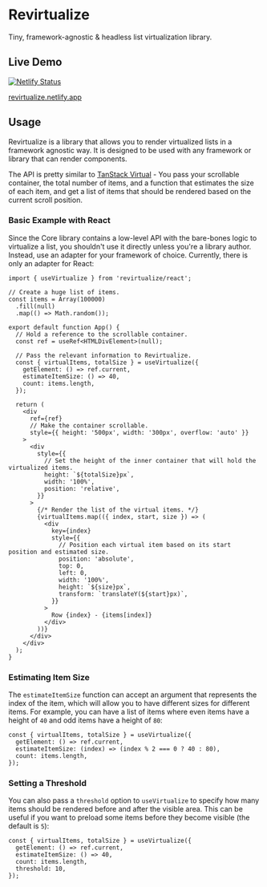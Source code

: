 # Revirtualize

Tiny, framework-agnostic & headless list virtualization library.

## Live Demo

[![Netlify Status](https://api.netlify.com/api/v1/badges/33e593ad-2376-4c7c-a9f5-841c6710c819/deploy-status)](https://revirtualize.netlify.app/)

[revirtualize.netlify.app](https://revirtualize.netlify.app/)

## Usage

Revirtualize is a library that allows you to render virtualized lists in a framework agnostic way. It is designed to be
used with any framework or library that can render components.

The API is pretty similar to [TanStack Virtual](https://tanstack.com/virtual/latest) - You pass your scrollable container,
the total number of items, and a function that estimates the size of each item, and get a list of items that should be rendered
based on the current scroll position.

### Basic Example with React

Since the Core library contains a low-level API with the bare-bones logic to virtualize a list, you shouldn't use it directly
unless you're a library author. Instead, use an adapter for your framework of choice. Currently, there is only an adapter for
React:

```tsx
import { useVirtualize } from 'revirtualize/react';

// Create a huge list of items.
const items = Array(100000)
  .fill(null)
  .map(() => Math.random());

export default function App() {
  // Hold a reference to the scrollable container.
  const ref = useRef<HTMLDivElement>(null);

  // Pass the relevant information to Revirtualize.
  const { virtualItems, totalSize } = useVirtualize({
    getElement: () => ref.current,
    estimateItemSize: () => 40,
    count: items.length,
  });

  return (
    <div
      ref={ref}
      // Make the container scrollable.
      style={{ height: '500px', width: '300px', overflow: 'auto' }}
    >
      <div
        style={{
          // Set the height of the inner container that will hold the virtualized items.
          height: `${totalSize}px`,
          width: '100%',
          position: 'relative',
        }}
      >
        {/* Render the list of the virtual items. */}
        {virtualItems.map(({ index, start, size }) => (
          <div
            key={index}
            style={{
              // Position each virtual item based on its start position and estimated size.
              position: 'absolute',
              top: 0,
              left: 0,
              width: '100%',
              height: `${size}px`,
              transform: `translateY(${start}px)`,
            }}
          >
            Row {index} - {items[index]}
          </div>
        ))}
      </div>
    </div>
  );
}
```

### Estimating Item Size

The `estimateItemSize` function can accept an argument that represents the index of the item, which will allow you to
have different sizes for different items. For example, you can have a list of items where even items have a height of `40`
and odd items have a height of `80`:

```tsx
const { virtualItems, totalSize } = useVirtualize({
  getElement: () => ref.current,
  estimateItemSize: (index) => (index % 2 === 0 ? 40 : 80),
  count: items.length,
});
```

### Setting a Threshold

You can also pass a `threshold` option to `useVirtualize` to specify how many items should be rendered before and after
the visible area. This can be useful if you want to preload some items before they become visible (the default is `5`):

```tsx
const { virtualItems, totalSize } = useVirtualize({
  getElement: () => ref.current,
  estimateItemSize: () => 40,
  count: items.length,
  threshold: 10,
});
```
